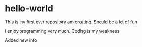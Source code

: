 # hello-world
This is my first ever repository am creating. Should be a lot of fun

I enjoy programming very much. Coding is my weakness


Added new info 


